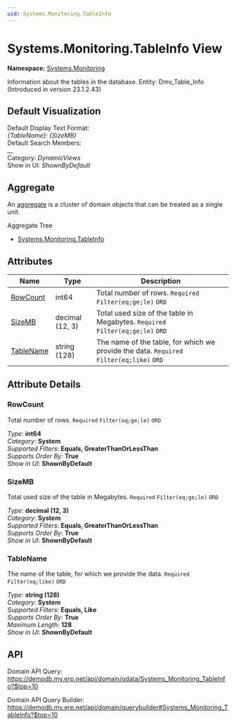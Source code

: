 ```yaml
---
uid: Systems.Monitoring.TableInfo
---
```

# Systems.Monitoring.TableInfo View

**Namespace:** [Systems.Monitoring](Systems.Monitoring.md)  

Information about the tables in the database. Entity: Dmv_Table_Info (Introduced in version 23.1.2.43)

## Default Visualization
Default Display Text Format:  
_{TableName}: {SizeMB}_  
Default Search Members:  
__  
Category:  _DynamicViews_  
Show in UI:  _ShownByDefault_  

## Aggregate
An [aggregate](https://docs.erp.net/tech/advanced/concepts/aggregates.html) is a cluster of domain objects that can be treated as a single unit.  

Aggregate Tree  
* [Systems.Monitoring.TableInfo](Systems.Monitoring.TableInfo.md)  

## Attributes

| Name | Type | Description |
| ---- | ---- | --- |
| [RowCount](Systems.Monitoring.TableInfo.md#rowcount) | int64 | Total number of rows. `Required` `Filter(eq;ge;le)` `ORD` 
| [SizeMB](Systems.Monitoring.TableInfo.md#sizemb) | decimal (12, 3) | Total used size of the table in Megabytes. `Required` `Filter(eq;ge;le)` `ORD` 
| [TableName](Systems.Monitoring.TableInfo.md#tablename) | string (128) | The name of the table, for which we provide the data. `Required` `Filter(eq;like)` `ORD` 


## Attribute Details

### RowCount

Total number of rows. `Required` `Filter(eq;ge;le)` `ORD`

_Type_: **int64**  
_Category_: **System**  
_Supported Filters_: **Equals, GreaterThanOrLessThan**  
_Supports Order By_: **True**  
_Show in UI_: **ShownByDefault**  

### SizeMB

Total used size of the table in Megabytes. `Required` `Filter(eq;ge;le)` `ORD`

_Type_: **decimal (12, 3)**  
_Category_: **System**  
_Supported Filters_: **Equals, GreaterThanOrLessThan**  
_Supports Order By_: **True**  
_Show in UI_: **ShownByDefault**  

### TableName

The name of the table, for which we provide the data. `Required` `Filter(eq;like)` `ORD`

_Type_: **string (128)**  
_Category_: **System**  
_Supported Filters_: **Equals, Like**  
_Supports Order By_: **True**  
_Maximum Length_: **128**  
_Show in UI_: **ShownByDefault**  


## API

Domain API Query:
<https://demodb.my.erp.net/api/domain/odata/Systems_Monitoring_TableInfo?$top=10>

Domain API Query Builder:
<https://demodb.my.erp.net/api/domain/querybuilder#Systems_Monitoring_TableInfo?$top=10>


